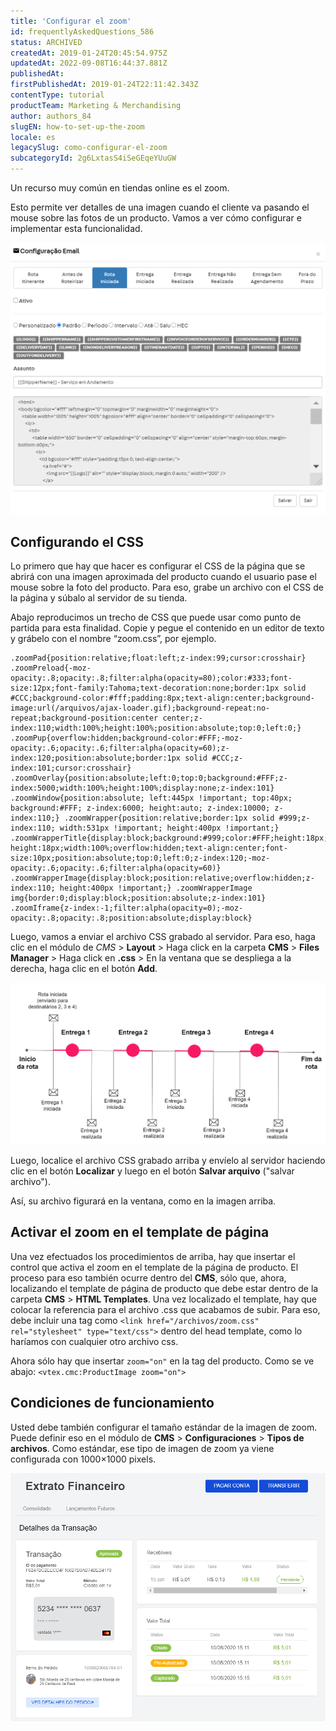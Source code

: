 ```yaml
---
title: 'Configurar el zoom'
id: frequentlyAskedQuestions_586
status: ARCHIVED
createdAt: 2019-01-24T20:45:54.975Z
updatedAt: 2022-09-08T16:44:37.881Z
publishedAt: 
firstPublishedAt: 2019-01-24T22:11:42.343Z
contentType: tutorial
productTeam: Marketing & Merchandising
author: authors_84
slugEN: how-to-set-up-the-zoom
locale: es
legacySlug: como-configurar-el-zoom
subcategoryId: 2g6LxtasS4iSeGEqeYUuGW
---
```


Un recurso muy común en tiendas online es el zoom.

Esto permite ver detalles de una imagen cuando el cliente va pasando el mouse sobre las fotos de un producto. Vamos a ver cómo configurar e implementar esta funcionalidad.

![zoom-configurações](https://raw.githubusercontent.com/vtexdocs/help-center-content/refs/heads/main/_1.png)

## Configurando el CSS

Lo primero que hay que hacer es configurar el CSS de la página que se abrirá con una imagen aproximada del producto cuando el usuario pase el mouse sobre la foto del producto. Para eso, grabe un archivo con el CSS de la página y súbalo al servidor de su tienda.

Abajo reproducimos un trecho de CSS que puede usar como punto de partida para esta finalidad. Copie y pegue el contenido en un editor de texto y grábelo con el nombre “zoom.css”, por ejemplo.

```
.zoomPad{position:relative;float:left;z-index:99;cursor:crosshair} .zoomPreload{-moz-opacity:.8;opacity:.8;filter:alpha(opacity=80);color:#333;font-size:12px;font-family:Tahoma;text-decoration:none;border:1px solid #CCC;background-color:#fff;padding:8px;text-align:center;background-image:url(/arquivos/ajax-loader.gif);background-repeat:no-repeat;background-position:center center;z-index:110;width:100%;height:100%;position:absolute;top:0;left:0;} .zoomPup{overflow:hidden;background-color:#FFF;-moz-opacity:.6;opacity:.6;filter:alpha(opacity=60);z-index:120;position:absolute;border:1px solid #CCC;z-index:101;cursor:crosshair} .zoomOverlay{position:absolute;left:0;top:0;background:#FFF;z-index:5000;width:100%;height:100%;display:none;z-index:101} .zoomWindow{position:absolute; left:445px !important; top:40px; background:#FFF; z-index:6000; height:auto; z-index:10000; z-index:110;} .zoomWrapper{position:relative;border:1px solid #999;z-index:110; width:531px !important; height:400px !important;} .zoomWrapperTitle{display:block;background:#999;color:#FFF;height:18px;line-height:18px;width:100%;overflow:hidden;text-align:center;font-size:10px;position:absolute;top:0;left:0;z-index:120;-moz-opacity:.6;opacity:.6;filter:alpha(opacity=60)} .zoomWrapperImage{display:block;position:relative;overflow:hidden;z-index:110; height:400px !important;} .zoomWrapperImage img{border:0;display:block;position:absolute;z-index:101} .zoomIframe{z-index:-1;filter:alpha(opacity=0);-moz-opacity:.8;opacity:.8;position:absolute;display:block} 
```

Luego, vamos a enviar el archivo CSS grabado al servidor. Para eso, haga clic en el módulo de *CMS* > **Layout** > Haga click en la carpeta **CMS** > **Files Manager** > Haga click en **.css** > En la ventana que se despliega a la derecha, haga clic en el botón **Add**.

![add-cms-.css ](https://raw.githubusercontent.com/vtexdocs/help-center-content/refs/heads/main/_2.png)

Luego, localice el archivo CSS grabado arriba y envíelo al servidor haciendo clic en el botón **Localizar** y luego en el botón **Salvar arquivo** ("salvar archivo").

Así, su archivo figurará en la ventana, como en la imagen arriba.

## Activar el zoom en el template de página

Una vez efectuados los procedimientos de arriba, hay que insertar el control que activa el zoom en el template de la página de producto. El proceso para eso también ocurre dentro del **CMS**, sólo que, ahora, localizando el template de página de producto que debe estar dentro de la carpeta **CMS** > **HTML Templates**. Una vez localizado el template, hay que colocar la referencia para el archivo .css que acabamos de subir. Para eso, debe incluir una tag como
`<link href="/archivos/zoom.css" rel="stylesheet" type="text/css">`
dentro del head template, como lo haríamos con cualquier otro archivo css. 

Ahora sólo hay que insertar `zoom="on"` en la tag del producto. Como se ve abajo:
`<vtex.cmc:ProductImage zoom="on">`

## Condiciones de funcionamiento

Usted debe también configurar el tamaño estándar de la imagen de zoom. Puede definir eso en el módulo de **CMS** > **Configuraciones** > **Tipos de archivos**. Como estándar, ese tipo de imagen de zoom ya viene configurada con 1000×1000 pixels.

![zoom-tiposdearquivos ES](https://raw.githubusercontent.com/vtexdocs/help-center-content/refs/heads/main/_3.png)
